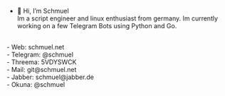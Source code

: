 - 👋 Hi, I’m Schmuel <br>
Im a script engineer and linux enthusiast from germany. Im currently working on a few Telegram Bots using Python and Go.<br>
<br>
- Web:      schmuel.net<br>
- Telegram: @schmuel<br>
- Threema:  5VDYSWCK<br>
- Mail:     git@schmuel.net<br>
- Jabber:   schmuel@jabber.de<br>
- Okuna:    @schmuel<br>

<!---
SchmueI/SchmueI is a ✨ special ✨ repository because its `README.md` (this file) appears on your GitHub profile.
You can click the Preview link to take a look at your changes.
--->
